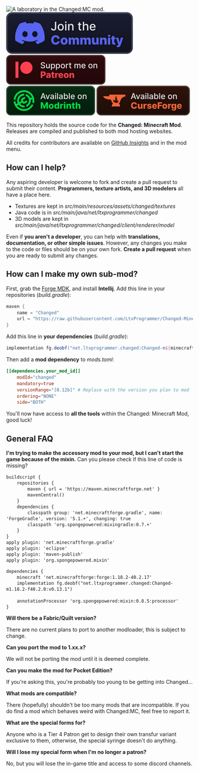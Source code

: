 ![A laboratory in the Changed:MC mod.](https://i.imgur.com/r713ONU.png)</a> <a href="https://discord.com/invite/MpynqpRN6p" rel="Discord">![Discord](https://raw.githubusercontent.com/Y1rd/Y1rd/main/discord-custom_vector.svg)</a>  <a href="https://www.patreon.com/ltxprogrammer" rel="Patreon">![Discord](https://raw.githubusercontent.com/intergrav/devins-badges/1aec26abb75544baec37249f42008b2fcc0e731f/assets/cozy/donate/patreon-singular_vector.svg)</a> <a href="https://modrinth.com/mod/changed-minecraft-mod" rel="Patreon">![Discord](https://raw.githubusercontent.com/intergrav/devins-badges/1aec26abb75544baec37249f42008b2fcc0e731f/assets/cozy/available/modrinth_vector.svg)</a> <a href="https://www.curseforge.com/minecraft/mc-mods/changed-minecraft-mod" rel="Patreon">![Discord](https://raw.githubusercontent.com/intergrav/devins-badges/1aec26abb75544baec37249f42008b2fcc0e731f/assets/cozy/available/curseforge_vector.svg)</a>

This repository holds the source code for the **Changed: Minecraft Mod**. Releases are compiled and published to both mod hosting websites.

All credits for contributors are available on [GitHub Insights](https://github.com/LtxProgrammer/Changed-Minecraft-Mod/graphs/contributors) and in the mod menu.

## How can I help?
Any aspiring developer is welcome to fork and create a pull request to submit their content. **Programmers, texture artists, and 3D modelers** all have a place here.
- Textures are kept in *src/main/resources/assets/changed/textures*
- Java code is in *src/main/java/net/ltxprogrammer/changed*
- 3D models are kept in *src/main/java/net/ltxprogrammer/changed/client/renderer/model*

Even if **you aren't a developer**, you can help with **translations, documentation, or other simple issues**. However, any changes you make to the code or files should be on your own fork. **Create a pull request** when you are ready to submit any changes.

## How can I make my own sub-mod?
First, grab the [Forge MDK](https://files.minecraftforge.net/net/minecraftforge/forge/index_1.18.2.html), and install **Intellij**. Add this line in your repositories (*build.gradle*): 

```gradle
maven {
    name = "Changed"
    url = "https://raw.githubusercontent.com/LtxProgrammer/Changed-Minecraft-Mod/master/mcmodsrepo/"
}
```
Add this line in **your dependencies** (*build.gradle*):

```gradle
implementation fg.deobf("net.ltxprogrammer.changed:Changed-m${minecraftVersion}-f${forgeVersion}:${changedVersion}")
```
Then add a **mod dependency** to *mods.toml*:

```toml
[[dependencies.your_mod_id]]
    modId="changed"
    mandatory=true
    versionRange="[0.12b]" # Replace with the version you plan to mod
    ordering="NONE"
    side="BOTH"
```

You'll now have access to **all the tools** within the Changed: Minecraft Mod, good luck!

## General FAQ

**I'm trying to make the accessory mod to your mod, but I can't start the game because of the mixin.**
Can you please check if this line of code is missing?

```
buildscript {
    repositories {
        maven { url = 'https://maven.minecraftforge.net' }
        mavenCentral()
    }
    dependencies {
        classpath group: 'net.minecraftforge.gradle', name: 'ForgeGradle', version: '5.1.+', changing: true
        classpath 'org.spongepowered:mixingradle:0.7.+'
    }
}
apply plugin: 'net.minecraftforge.gradle'
apply plugin: 'eclipse'
apply plugin: 'maven-publish'
apply plugin: 'org.spongepowered.mixin'
```
```
dependencies {
    minecraft 'net.minecraftforge:forge:1.18.2-40.2.17'
    implementation fg.deobf("net.ltxprogrammer.changed:Changed-m1.18.2-f40.2.0:v0.13.1")

    annotationProcessor 'org.spongepowered:mixin:0.8.5:processor'
}
```

**Will there be a Fabric/Quilt version?**

There are no current plans to port to another modloader, this is subject to change.

**Can you port the mod to 1.xx.x?**

We will not be porting the mod until it is deemed complete.

**Can you make the mod for Pocket Edition?**

If you're asking this, you're probably too young to be getting into Changed...

**What mods are compatible?**

There (hopefully) shouldn't be too many mods that are incompatible. If you do find a mod which behaves weird with Changed:MC, feel free to report it.

**What are the special forms for?**

Anyone who is a Tier 4 Patron get to design their own transfur variant exclusive to them, otherwise, the special syringe doesn't do anything.

**Will I lose my special form when I'm no longer a patron?**

No, but you will lose the in-game title and access to some discord channels.

